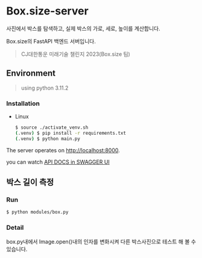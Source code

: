 # Box.size-server

사진에서 박스를 탐색하고, 실제 박스의 가로, 세로, 높이를 계산합니다.

Box.size의 FastAPI 백엔드 서버입니다.

> CJ대한통운 미래기술 챌린지 2023(Box.size 팀)

## Environment
> using python 3.11.2

### Installation
* Linux  
    ```sh
    $ source ./activate_venv.sh
    (.venv) $ pip install -r requirements.txt
    (.venv) $ python main.py
    ```

The server operates on [http://localhost:8000](http://localhost:8000).

you can watch [API DOCS in SWAGGER UI](http://52.79.88.247:8000/docs)


## 박스 길이 측정

### Run

```sh
$ python modules/box.py
```

### Detail

box.py내에서 Image.open()내의 인자를 변화시켜 다른 박스사진으로 테스트 해 볼 수 있습니다.